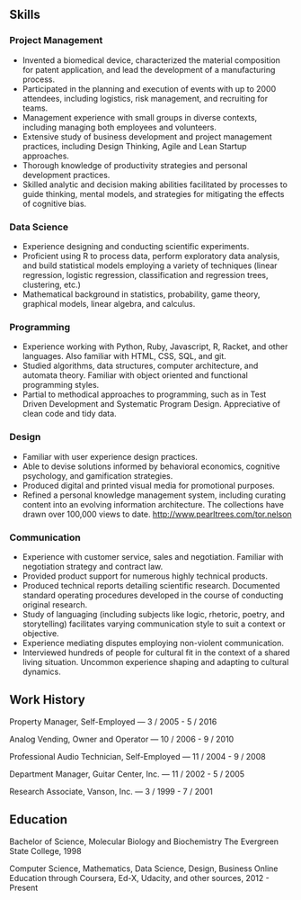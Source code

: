 ## Skills
### Project Management
* Invented a biomedical device, characterized the material composition for patent application, and lead the development of a manufacturing process. 
* Participated in the planning and execution of events with up to 2000 attendees, including logistics, risk management, and recruiting for teams. 
* Management experience with small groups in diverse contexts, including managing both employees and volunteers. 
* Extensive study of business development and project management practices, including Design Thinking, Agile and Lean Startup approaches.
* Thorough knowledge of productivity strategies and personal development practices.
* Skilled analytic and decision making abilities facilitated by processes to guide thinking, mental models, and strategies for mitigating the effects of cognitive bias.

### Data Science
* Experience designing and conducting scientific experiments. 
* Proficient using R to process data, perform exploratory data analysis, and build statistical models employing a variety of techniques (linear regression, logistic regression, classification and regression trees, clustering, etc.) 
* Mathematical background in statistics, probability, game theory, graphical models, linear algebra, and calculus.

### Programming
* Experience working with Python, Ruby, Javascript, R, Racket, and other languages. Also familiar with HTML, CSS, SQL, and git. 
* Studied algorithms, data structures, computer architecture, and automata theory. Familiar with object oriented and functional programming styles. 
* Partial to methodical approaches to programming, such as in Test Driven Development and Systematic Program Design. Appreciative of clean code and tidy data.

### Design
* Familiar with user experience design practices.
* Able to devise solutions informed by behavioral economics, cognitive psychology, and gamification strategies.
* Produced digital and printed visual media for promotional purposes.
* Refined a personal knowledge management system, including curating content into an evolving information architecture. The collections have drawn over 100,000 views to date. http://www.pearltrees.com/tor.nelson

### Communication
* Experience with customer service, sales and negotiation. Familiar with negotiation strategy and contract law. 
* Provided product support for numerous highly technical products.
* Produced technical reports detailing scientific research. Documented standard operating procedures developed in the course of conducting original research. 
* Study of languaging (including subjects like logic, rhetoric, poetry, and storytelling) facilitates varying communication style to suit a context or objective. 
* Experience mediating disputes employing non-violent communication.
* Interviewed hundreds of people for cultural fit in the context of a shared living situation. Uncommon experience shaping and adapting to cultural dynamics.

## Work History
Property Manager, Self-Employed — 3 / 2005 - 5 / 2016

Analog Vending, Owner and Operator — 10 / 2006 - 9 / 2010

Professional Audio Technician, Self-Employed — 11 / 2004 - 9 / 2008

Department Manager, Guitar Center, Inc. — 11 / 2002 - 5 / 2005

Research Associate, Vanson, Inc. — 3 / 1999 - 7 / 2001

## Education
Bachelor of Science, Molecular Biology and Biochemistry
The Evergreen State College, 1998

Computer Science, Mathematics, Data Science, Design, Business
Online Education through Coursera, Ed-X, Udacity, and other sources, 2012 - Present
